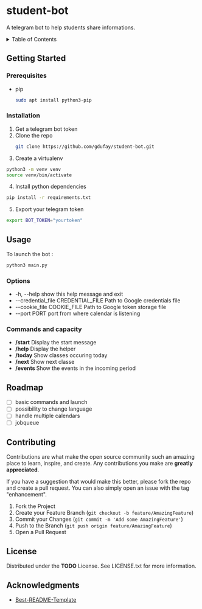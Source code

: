 # student-bot

A telegram bot to help students share informations.

<!-- TABLE OF CONTENTS -->
<details>
  <summary>Table of Contents</summary>
  <ol>
 	<li>
      <a href="#getting-started">Getting Started</a>
      <ul>
        <li><a href="#prerequisites">Prerequisites</a></li>
        <li><a href="#installation">Installation</a></li>
      </ul>
    </li>
    <li><a href="#usage">Usage</a></li>
    <li><a href="#roadmap">Roadmap</a></li>
    <li><a href="#contributing">Contributing</a></li>
    <li><a href="#license">License</a></li>
    <li><a href="#contact">Contact</a></li>
    <li><a href="#acknowledgments">Acknowledgments</a></li>
  </ol>
</details>

## Getting Started

### Prerequisites

<!-- - a telegram bot token -->
<!-- - to get the next classes and events, a google account with a primary calendar should be linked -->

* pip
  ```sh
  sudo apt install python3-pip
  ```

### Installation

1. Get a telegram bot token
2. Clone the repo
   ```sh
   git clone https://github.com/gdufay/student-bot.git
   ```
3. Create a virtualenv
  ```sh
  python3 -m venv venv
  source venv/bin/activate
  ```
4. Install python dependencies
  ```sh
  pip install -r requirements.txt
  ```
5. Export your telegram token
  ```sh
  export BOT_TOKEN="yourtoken"
  ```

## Usage

To launch the bot :

```sh
python3 main.py
```

### Options

- -h, --help show this help message and exit
- --credential\_file CREDENTIAL\_FILE Path to Google credentials file
- --cookie\_file COOKIE\_FILE Path to Google token storage file
- --port PORT port from where calendar is listening 

### Commands and capacity

- **/start** Display the start message
- **/help** Display the helper
- **/today** Show classes occuring today
- **/next** Show next classe
- **/events <period>** Show the events in the incoming period

## Roadmap

- [ ] basic commands and launch
- [ ] possibility to change language
- [ ] handle multiple calendars
- [ ] jobqueue

## Contributing

Contributions are what make the open source community such an amazing place to learn, inspire, and create. Any contributions you make are **greatly appreciated**.

If you have a suggestion that would make this better, please fork the repo and create a pull request. You can also simply open an issue with the tag "enhancement".

1. Fork the Project
2. Create your Feature Branch (`git checkout -b feature/AmazingFeature`)
3. Commit your Changes (`git commit -m 'Add some AmazingFeature'`)
4. Push to the Branch (`git push origin feature/AmazingFeature`)
5. Open a Pull Request

## License

Distributed under the **TODO** License. See LICENSE.txt for more information.

## Acknowledgments

* [Best-README-Template](https://github.com/othneildrew/Best-README-Template)
